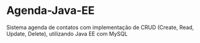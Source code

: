 # Agenda-Java-EE
Sistema agenda de contatos com implementação de CRUD (Create, Read, Update, Delete), utilizando Java EE com MySQL
